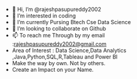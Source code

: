 - 👋 Hi, I’m @rajeshpasupureddy2002
- 👀 I’m interested in coding   
- 🌱 I’m currently Pursing Btech Cse Data Science  
- 💞️ I’m looking to collaborate on Github 
- 📫 To reach me Through by my email :rajeshpasupureddy2002@gmail.com
- Area of Interest : Data Science,Data Analytics ,Java,Python,SQL,R,Tableau and Power BI
- Make the way by own. Not by others.
- Create an Impact on your Name.

<!---
rajeshpasupureddy2002/rajeshpasupureddy2002 is a ✨ special ✨ repository because its `README.md` (this file) appears on your GitHub profile.
You can click the Preview link to take a look at your changes.
--->
